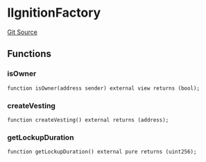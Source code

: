 # IIgnitionFactory
[Git Source](https://github.com/Sotatek-LoiNguyen2/ignition-sc/blob/6fd47416ac9b148d4f43e8bb90a990315ae49b42/contracts/interfaces/IIgnitionFactory.sol)


## Functions
### isOwner


```solidity
function isOwner(address sender) external view returns (bool);
```

### createVesting


```solidity
function createVesting() external returns (address);
```

### getLockupDuration


```solidity
function getLockupDuration() external pure returns (uint256);
```

